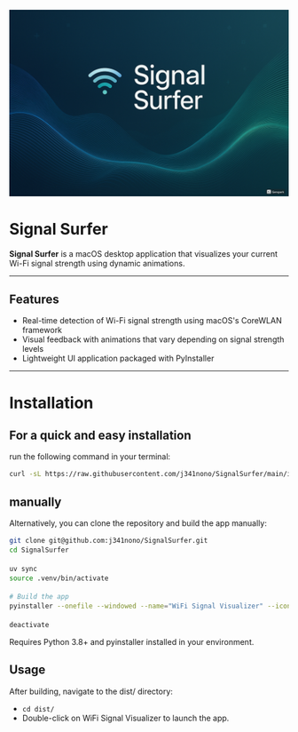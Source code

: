 ![project_banner](./assets/banner.png)

# Signal Surfer

**Signal Surfer** is a macOS desktop application that visualizes your current Wi-Fi signal strength using dynamic animations.

---

## Features

- Real-time detection of Wi-Fi signal strength using macOS's CoreWLAN framework
- Visual feedback with animations that vary depending on signal strength levels
- Lightweight UI application packaged with PyInstaller

---

# Installation

## For a quick and easy installation
run the following command in your terminal:

```bash
curl -sL https://raw.githubusercontent.com/j341nono/SignalSurfer/main/install.sh | bash
```

## manually

Alternatively, you can clone the repository and build the app manually:

```bash
git clone git@github.com:j341nono/SignalSurfer.git
cd SignalSurfer

uv sync
source .venv/bin/activate

# Build the app
pyinstaller --onefile --windowed --name="WiFi Signal Visualizer" --icon=assets/app.icns main.py

deactivate
```
Requires Python 3.8+ and pyinstaller installed in your environment.

## Usage
After building, navigate to the dist/ directory:

- `cd dist/`
- Double-click on WiFi Signal Visualizer to launch the app.